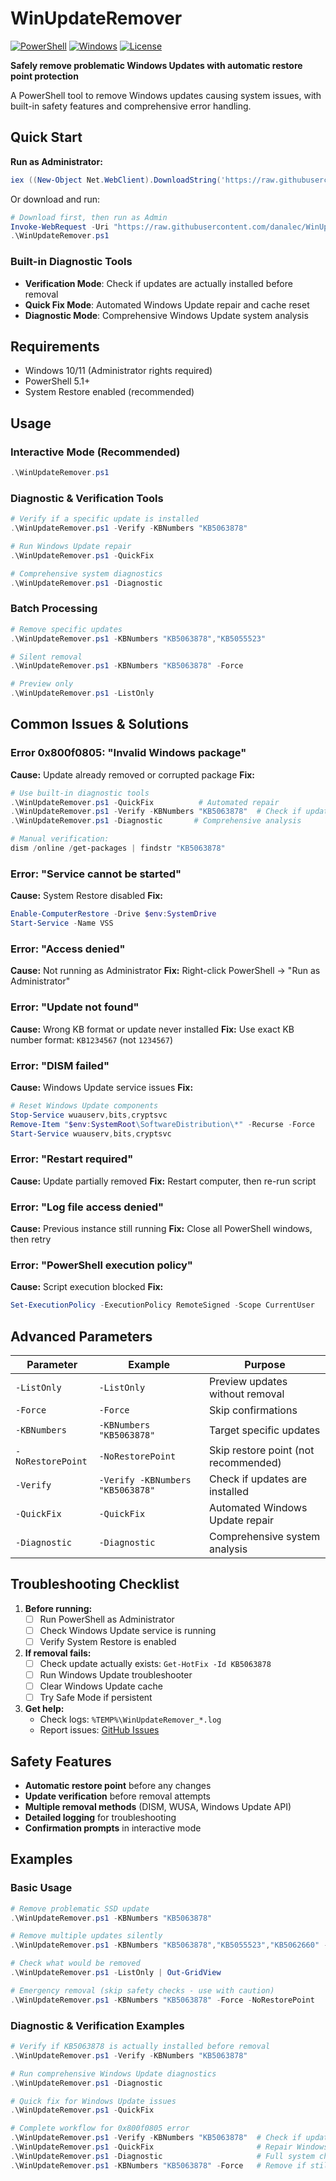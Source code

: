 # WinUpdateRemover

[![PowerShell](https://img.shields.io/badge/PowerShell-5.1%2B-blue.svg)](https://docs.microsoft.com/en-us/powershell/)
[![Windows](https://img.shields.io/badge/Windows-10%2F11-brightgreen.svg)](https://www.microsoft.com/windows)
[![License](https://img.shields.io/badge/License-Unlicense-yellow.svg)](LICENSE)

**Safely remove problematic Windows Updates with automatic restore point protection**

A PowerShell tool to remove Windows updates causing system issues, with built-in safety features and comprehensive error handling.

## Quick Start

**Run as Administrator:**
```powershell
iex ((New-Object Net.WebClient).DownloadString('https://raw.githubusercontent.com/danalec/WinUpdateRemover/main/WinUpdateRemover.ps1'))
```

Or download and run:
```powershell
# Download first, then run as Admin
Invoke-WebRequest -Uri "https://raw.githubusercontent.com/danalec/WinUpdateRemover/main/WinUpdateRemover.ps1" -OutFile "WinUpdateRemover.ps1"
.\WinUpdateRemover.ps1
```

### Built-in Diagnostic Tools
- **Verification Mode**: Check if updates are actually installed before removal
- **Quick Fix Mode**: Automated Windows Update repair and cache reset
- **Diagnostic Mode**: Comprehensive Windows Update system analysis

## Requirements

- Windows 10/11 (Administrator rights required)
- PowerShell 5.1+
- System Restore enabled (recommended)

## Usage

### Interactive Mode (Recommended)
```powershell
.\WinUpdateRemover.ps1
```

### Diagnostic & Verification Tools
```powershell
# Verify if a specific update is installed
.\WinUpdateRemover.ps1 -Verify -KBNumbers "KB5063878"

# Run Windows Update repair
.\WinUpdateRemover.ps1 -QuickFix

# Comprehensive system diagnostics
.\WinUpdateRemover.ps1 -Diagnostic
```

### Batch Processing
```powershell
# Remove specific updates
.\WinUpdateRemover.ps1 -KBNumbers "KB5063878","KB5055523"

# Silent removal
.\WinUpdateRemover.ps1 -KBNumbers "KB5063878" -Force

# Preview only
.\WinUpdateRemover.ps1 -ListOnly
```

## Common Issues & Solutions

### Error 0x800f0805: "Invalid Windows package"
**Cause:** Update already removed or corrupted package
**Fix:**
```powershell
# Use built-in diagnostic tools
.\WinUpdateRemover.ps1 -QuickFix          # Automated repair
.\WinUpdateRemover.ps1 -Verify -KBNumbers "KB5063878"  # Check if update exists
.\WinUpdateRemover.ps1 -Diagnostic       # Comprehensive analysis

# Manual verification:
dism /online /get-packages | findstr "KB5063878"
```

### Error: "Service cannot be started"
**Cause:** System Restore disabled
**Fix:**
```powershell
Enable-ComputerRestore -Drive $env:SystemDrive
Start-Service -Name VSS
```

### Error: "Access denied"
**Cause:** Not running as Administrator
**Fix:** Right-click PowerShell → "Run as Administrator"

### Error: "Update not found"
**Cause:** Wrong KB format or update never installed
**Fix:** Use exact KB number format: `KB1234567` (not `1234567`)

### Error: "DISM failed"
**Cause:** Windows Update service issues
**Fix:**
```powershell
# Reset Windows Update components
Stop-Service wuauserv,bits,cryptsvc
Remove-Item "$env:SystemRoot\SoftwareDistribution\*" -Recurse -Force
Start-Service wuauserv,bits,cryptsvc
```

### Error: "Restart required"
**Cause:** Update partially removed
**Fix:** Restart computer, then re-run script

### Error: "Log file access denied"
**Cause:** Previous instance still running
**Fix:** Close all PowerShell windows, then retry

### Error: "PowerShell execution policy"
**Cause:** Script execution blocked
**Fix:**
```powershell
Set-ExecutionPolicy -ExecutionPolicy RemoteSigned -Scope CurrentUser
```

## Advanced Parameters

| Parameter | Example | Purpose |
|-----------|---------|---------|
| `-ListOnly` | `-ListOnly` | Preview updates without removal |
| `-Force` | `-Force` | Skip confirmations |
| `-KBNumbers` | `-KBNumbers "KB5063878"` | Target specific updates |
| `-NoRestorePoint` | `-NoRestorePoint` | Skip restore point (not recommended) |
| `-Verify` | `-Verify -KBNumbers "KB5063878"` | Check if updates are installed |
| `-QuickFix` | `-QuickFix` | Automated Windows Update repair |
| `-Diagnostic` | `-Diagnostic` | Comprehensive system analysis |

## Troubleshooting Checklist

1. **Before running:**
   - [ ] Run PowerShell as Administrator
   - [ ] Check Windows Update service is running
   - [ ] Verify System Restore is enabled

2. **If removal fails:**
   - [ ] Check update actually exists: `Get-HotFix -Id KB5063878`
   - [ ] Run Windows Update troubleshooter
   - [ ] Clear Windows Update cache
   - [ ] Try Safe Mode if persistent

3. **Get help:**
   - Check logs: `%TEMP%\WinUpdateRemover_*.log`
   - Report issues: [GitHub Issues](https://github.com/danalec/WinUpdateRemover/issues)

## Safety Features

- **Automatic restore point** before any changes
- **Update verification** before removal attempts
- **Multiple removal methods** (DISM, WUSA, Windows Update API)
- **Detailed logging** for troubleshooting
- **Confirmation prompts** in interactive mode

## Examples

### Basic Usage
```powershell
# Remove problematic SSD update
.\WinUpdateRemover.ps1 -KBNumbers "KB5063878"

# Remove multiple updates silently
.\WinUpdateRemover.ps1 -KBNumbers "KB5063878","KB5055523","KB5062660" -Force

# Check what would be removed
.\WinUpdateRemover.ps1 -ListOnly | Out-GridView

# Emergency removal (skip safety checks - use with caution)
.\WinUpdateRemover.ps1 -KBNumbers "KB5063878" -Force -NoRestorePoint
```

### Diagnostic & Verification Examples
```powershell
# Verify if KB5063878 is actually installed before removal
.\WinUpdateRemover.ps1 -Verify -KBNumbers "KB5063878"

# Run comprehensive Windows Update diagnostics
.\WinUpdateRemover.ps1 -Diagnostic

# Quick fix for Windows Update issues
.\WinUpdateRemover.ps1 -QuickFix

# Complete workflow for 0x800f0805 error
.\WinUpdateRemover.ps1 -Verify -KBNumbers "KB5063878"  # Check if update exists
.\WinUpdateRemover.ps1 -QuickFix                       # Repair Windows Update
.\WinUpdateRemover.ps1 -Diagnostic                     # Full system check
.\WinUpdateRemover.ps1 -KBNumbers "KB5063878" -Force   # Remove if still needed
```